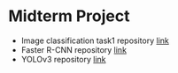 # Midterm Project
+ Image classification task1 repository [link](https://github.com/Cypher30/Computer_Vision/tree/main/midterm)
+ Faster R-CNN repository [link](./midterm-faster-rcnn)
+ YOLOv3 repository [link](https://github.com/super-dainiu/yolov3)
